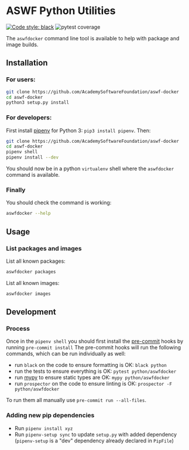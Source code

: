 # ASWF Python Utilities
[![Code style: black](https://img.shields.io/badge/code%20style-black-000000.svg)](https://github.com/psf/black) ![pytest coverage](https://img.shields.io/azure-devops/coverage/academysoftwarefoundation/Academy%20Software%20Foundation/2/master)

The `aswfdocker` command line tool is available to help with package and image builds.

## Installation

### For users:
```bash
git clone https://github.com/AcademySoftwareFoundation/aswf-docker
cd aswf-docker
python3 setup.py install
```

### For developers:
First install [pipenv](https://github.com/pypa/pipenv) for Python 3: `pip3 install pipenv`.
Then:
```bash
git clone https://github.com/AcademySoftwareFoundation/aswf-docker
cd aswf-docker
pipenv shell
pipenv install --dev
```
You should now be in a python `virtualenv` shell where the `aswfdocker` command is available.

### Finally
You should check the command is working:
```bash
aswfdocker --help
```

## Usage
### List packages and images
List all known packages:
```bash
aswfdocker packages
```
List all known images:
```bash
aswfdocker images
```

## Development

### Process
Once in the `pipenv shell` you should first install the [pre-commit](https://pre-commit.com/) hooks by running `pre-commit install`
The pre-commit hooks will run the following commands, which can be run individually as well:
* run `black` on the code to ensure formatting is OK: `black python`
* run the tests to ensure everything is OK: `pytest python/aswfdocker`
* run [mypy](http://mypy-lang.org/) to ensure static types are OK: `mypy python/aswfdocker`
* run `prospector` on the code to ensure linting is OK: `prospector -F python/aswfdocker`

To run them all manually use `pre-commit run --all-files`.

### Adding new pip dependencies
* Run `pipenv install xyz`
* Run `pipenv-setup sync` to update `setup.py` with added dependency (`pipenv-setup` is a "dev" dependency already declared in `PipFile`)
